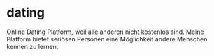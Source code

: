 # dating
Online Dating Platform, weil alle anderen nicht kostenlos sind. Meine Platform bietet seriösen Personen eine Möglichkeit andere Menschen kennen zu lernen.

